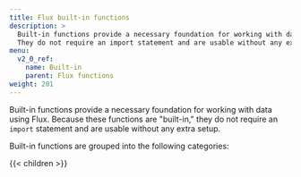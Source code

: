 ```yaml
---
title: Flux built-in functions
description: >
  Built-in functions provide a necessary foundation for working with data using Flux.
  They do not require an import statement and are usable without any extra setup.
menu:
  v2_0_ref:
    name: Built-in
    parent: Flux functions
weight: 201
---
```


Built-in functions provide a necessary foundation for working with data using Flux.
Because these functions are "built-in," they do not require an `import` statement and are usable without any extra setup.

Built-in functions are grouped into the following categories:

{{< children >}}
